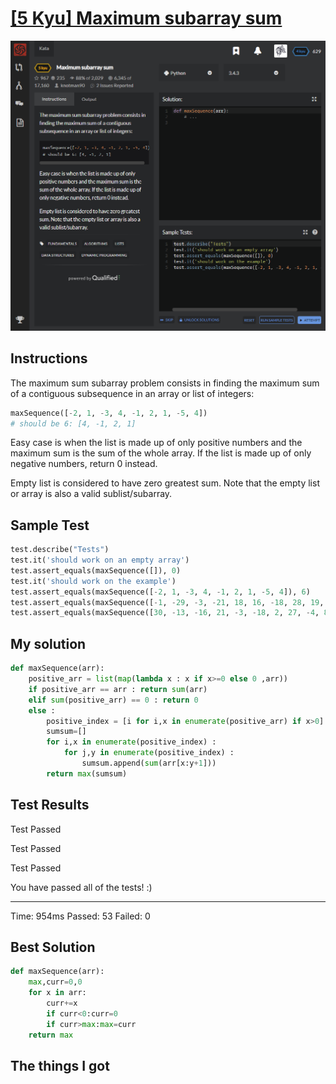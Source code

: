 # [[5 Kyu] Maximum subarray sum](https://www.codewars.com/kata/54521e9ec8e60bc4de000d6c/train/python)

![image](./Problem.png)


## Instructions

The maximum sum subarray problem consists in finding the maximum sum of a contiguous subsequence in an array or list of integers:

```python
maxSequence([-2, 1, -3, 4, -1, 2, 1, -5, 4])
# should be 6: [4, -1, 2, 1]
```

Easy case is when the list is made up of only positive numbers and the maximum sum is the sum of the whole array. If the list is made up of only negative numbers, return 0 instead.

Empty list is considered to have zero greatest sum. Note that the empty list or array is also a valid sublist/subarray.



## Sample Test

```python
test.describe("Tests")
test.it('should work on an empty array')   
test.assert_equals(maxSequence([]), 0)
test.it('should work on the example')
test.assert_equals(maxSequence([-2, 1, -3, 4, -1, 2, 1, -5, 4]), 6)
test.assert_equals(maxSequence([-1, -29, -3, -21, 18, 16, -18, 28, 19, -8, -30, -13, -4, 28, -15, -5, 12, -20, 26, 11, 10, -25, -16, -1, 26, 18, -11, 27, -29, 7, -3, -1, 19, 10, -28, 27, 11, 26, -10, 24, -7, -17, -17, -20, 23, 23, 11, -15, -25, 22]),234)
test.assert_equals(maxSequence([30, -13, -16, 21, -3, -18, 2, 27, -4, 8, 20, -22, 7, -25, -12, 7, 24, 5, -20, -30, -9, -13, -1, 11, 29, 17, 8, -7, 19, 6, -8, -1, -26, 7, 14, 13, -28, -18, -2, -10, 30, 10, -4, -3, -26, 16, 6, 11, 7, 13]),84)
```



## My solution

```python
def maxSequence(arr):
    positive_arr = list(map(lambda x : x if x>=0 else 0 ,arr))
    if positive_arr == arr : return sum(arr)
    elif sum(positive_arr) == 0 : return 0
    else : 
        positive_index = [i for i,x in enumerate(positive_arr) if x>0]
        sumsum=[]
        for i,x in enumerate(positive_index) :
            for j,y in enumerate(positive_index) :
                sumsum.append(sum(arr[x:y+1]))
        return max(sumsum)
```



## Test Results

Test Passed

Test Passed

Test Passed

You have passed all of the tests! :)

---------

Time: 954ms Passed: 53 Failed: 0



## Best Solution

```python
def maxSequence(arr):
    max,curr=0,0
    for x in arr:
        curr+=x
        if curr<0:curr=0
        if curr>max:max=curr
    return max
```



## The things I got

